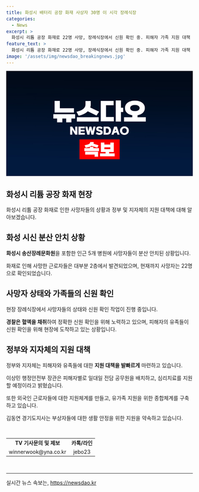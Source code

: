 ```yaml
---
title: 화성시 배터리 공장 화재 사상자 30명 이 시각 장례식장
categories:
  - News
excerpt: >
  화성시 리튬 공장 화재로 22명 사망, 장례식장에서 신원 확인 중. 피해자 가족 지원 대책 발빠르게 추진 중. 피해자 유가족에게는 장래지원반 등을 통해 부상자들에 대한 지원을 약속하고 있음. 부검 절차 등으로 장례는 오늘은 불가능한 상황. 5개 병원으로 분산 안치된 상태. 현장에서 전체 지원체계를 구축중. #화성 #화재 #배터리공장
feature_text: >
  화성시 리튬 공장 화재로 22명 사망, 장례식장에서 신원 확인 중. 피해자 가족 지원 대책 발빠르게 추진 중. 피해자 유가족에게는 장래지원반 등을 통해 부상자들에 대한 지원을 약속하고 있음. 부검 절차 등으로 장례는 오늘은 불가능한 상황. 5개 병원으로 분산 안치된 상태. 현장에서 전체 지원체계를 구축중. #화성 #화재 #배터리공장
image: '/assets/img/newsdao_breakingnews.jpg'
---
```


<p><img src="/assets/img/newsdao_breakingnews.jpg" alt="implanttips 속보" /></p>

<h2 data-ke-size="size26">화성시 리튬 공장 화재 현장</h2>

<p data-ke-size="size16">화성시 리튬 공장 화재로 인한 사망자들의 상황과 정부 및 지자체의 지원 대책에 대해 알아보겠습니다.</p>

<h2 data-ke-size="size24">화성 시신 분산 안치 상황</h2>

<p data-ke-size="size16"><b>화성시 송산장례문화원</b>을 포함한 인근 5개 병원에 사망자들이 분산 안치된 상황입니다.</p>

<p data-ke-size="size16">화재로 인해 사망한 근로자들은 대부분 2층에서 발견되었으며, 현재까지 사망자는 22명으로 확인되었습니다.</p>

<h2 data-ke-size="size24">사망자 상태와 가족들의 신원 확인</h2>

<p data-ke-size="size16">현장 장례식장에서 사망자들의 상태와 신원 확인 작업이 진행 중입니다.</p>

<p data-ke-size="size16"><b>경찰은 혈액을 채취</b>하여 정확한 신원 확인을 위해 노력하고 있으며, 피해자의 유족들이 신원 확인을 위해 현장에 도착하고 있는 상황입니다.</p>

<h2 data-ke-size="size24">정부와 지자체의 지원 대책</h2>

<p data-ke-size="size16">정부와 지자체는 피해자와 유족들에 대한 <b>지원 대책을 발빠르게</b> 마련하고 있습니다.</p>

<p data-ke-size="size16">이상민 행정안전부 장관은 피해자별로 일대일 전담 공무원을 배치하고, 심리치료를 지원할 예정이라고 밝혔습니다.</p>

<p data-ke-size="size16">또한 외국인 근로자들에 대한 지원체계를 만들고, 유가족 지원을 위한 종합체계를 구축하고 있습니다.</p>

<p data-ke-size="size16">김동연 경기도지사는 부상자들에 대한 생활 안정을 위한 지원을 약속하고 있습니다.</p>

<p data-ke-size="size16">&nbsp;</p>

<table>
<tbody>
<tr>
<td style="text-align: center; height: 17px;"><b>TV 기사문의 및 제보</b></td>
<td style="text-align: center; height: 17px;"><b>카톡/라인</b></td>
</tr>
<tr>
<td style="text-align: center; height: 17px;">winnerwook@yna.co.kr</td>
<td style="text-align: center; height: 17px;">jebo23</td>
</tr>
</tbody>
</table>

<p data-ke-size="size16">&nbsp;</p>

<hr>
실시간 뉴스 속보는, <a href="https://newsdao.kr" rel="dofollow">https://newsdao.kr</a>


